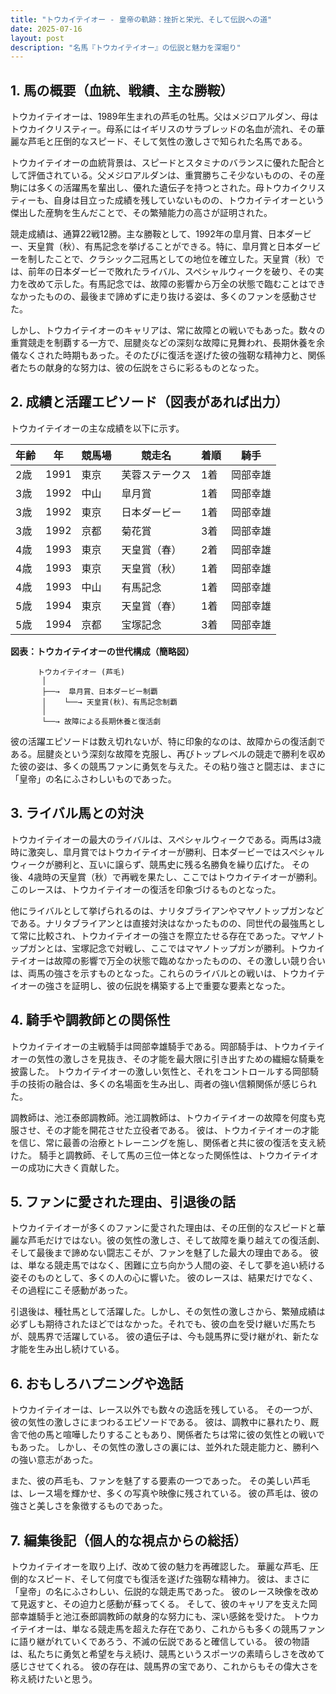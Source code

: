 ```yaml
---
title: "トウカイテイオー - 皇帝の軌跡：挫折と栄光、そして伝説への道"
date: 2025-07-16
layout: post
description: "名馬『トウカイテイオー』の伝説と魅力を深堀り"
---
```


## 1. 馬の概要（血統、戦績、主な勝鞍）

トウカイテイオーは、1989年生まれの芦毛の牡馬。父はメジロアルダン、母はトウカイクリスティー。母系にはイギリスのサラブレッドの名血が流れ、その華麗な芦毛と圧倒的なスピード、そして気性の激しさで知られた名馬である。  

トウカイテイオーの血統背景は、スピードとスタミナのバランスに優れた配合として評価されている。父メジロアルダンは、重賞勝ちこそ少ないものの、その産駒には多くの活躍馬を輩出し、優れた遺伝子を持つとされた。母トウカイクリスティーも、自身は目立った成績を残していないものの、トウカイテイオーという傑出した産駒を生んだことで、その繁殖能力の高さが証明された。

競走成績は、通算22戦12勝。主な勝鞍として、1992年の皐月賞、日本ダービー、天皇賞（秋）、有馬記念を挙げることができる。特に、皐月賞と日本ダービーを制したことで、クラシック二冠馬としての地位を確立した。天皇賞（秋）では、前年の日本ダービーで敗れたライバル、スペシャルウィークを破り、その実力を改めて示した。有馬記念では、故障の影響から万全の状態で臨むことはできなかったものの、最後まで諦めずに走り抜ける姿は、多くのファンを感動させた。

しかし、トウカイテイオーのキャリアは、常に故障との戦いでもあった。数々の重賞競走を制覇する一方で、屈腱炎などの深刻な故障に見舞われ、長期休養を余儀なくされた時期もあった。そのたびに復活を遂げた彼の強靭な精神力と、関係者たちの献身的な努力は、彼の伝説をさらに彩るものとなった。


## 2. 成績と活躍エピソード（図表があれば出力）

トウカイテイオーの主な成績を以下に示す。

| 年齢 | 年 | 競馬場 | 競走名 | 着順 | 騎手 |
|---|---|---|---|---|---|
| 2歳 | 1991 | 東京 | 芙蓉ステークス | 1着 |  岡部幸雄 |
| 3歳 | 1992 | 中山 | 皐月賞 | 1着 |  岡部幸雄 |
| 3歳 | 1992 | 東京 | 日本ダービー | 1着 |  岡部幸雄 |
| 3歳 | 1992 | 京都 | 菊花賞 | 3着 |  岡部幸雄 |
| 4歳 | 1993 | 東京 | 天皇賞（春） | 2着 |  岡部幸雄 |
| 4歳 | 1993 | 東京 | 天皇賞（秋） | 1着 |  岡部幸雄 |
| 4歳 | 1993 | 中山 | 有馬記念 | 1着 |  岡部幸雄 |
| 5歳 | 1994 | 東京 | 天皇賞（春） | 1着 |  岡部幸雄 |
| 5歳 | 1994 | 京都 | 宝塚記念 | 3着 |  岡部幸雄 |


**図表：トウカイテイオーの世代構成（簡略図）**

```
      トウカイテイオー (芦毛)
       │
       ├──→  皐月賞、日本ダービー制覇
       │    └──→ 天皇賞(秋)、有馬記念制覇
       │
       └──→ 故障による長期休養と復活劇
```

彼の活躍エピソードは数え切れないが、特に印象的なのは、故障からの復活劇である。屈腱炎という深刻な故障を克服し、再びトップレベルの競走で勝利を収めた彼の姿は、多くの競馬ファンに勇気を与えた。その粘り強さと闘志は、まさに「皇帝」の名にふさわしいものであった。


## 3. ライバル馬との対決

トウカイテイオーの最大のライバルは、スペシャルウィークである。両馬は3歳時に激突し、皐月賞ではトウカイテイオーが勝利、日本ダービーではスペシャルウィークが勝利と、互いに譲らず、競馬史に残る名勝負を繰り広げた。  その後、4歳時の天皇賞（秋）で再戦を果たし、ここではトウカイテイオーが勝利。このレースは、トウカイテイオーの復活を印象づけるものとなった。

他にライバルとして挙げられるのは、ナリタブライアンやマヤノトップガンなどである。ナリタブライアンとは直接対決はなかったものの、同世代の最強馬として常に比較され、トウカイテイオーの強さを際立たせる存在であった。マヤノトップガンとは、宝塚記念で対戦し、ここではマヤノトップガンが勝利。トウカイテイオーは故障の影響で万全の状態で臨めなかったものの、その激しい競り合いは、両馬の強さを示すものとなった。これらのライバルとの戦いは、トウカイテイオーの強さを証明し、彼の伝説を構築する上で重要な要素となった。


## 4. 騎手や調教師との関係性

トウカイテイオーの主戦騎手は岡部幸雄騎手である。岡部騎手は、トウカイテイオーの気性の激しさを見抜き、その才能を最大限に引き出すための繊細な騎乗を披露した。  トウカイテイオーの激しい気性と、それをコントロールする岡部騎手の技術の融合は、多くの名場面を生み出し、両者の強い信頼関係が感じられた。

調教師は、池江泰郎調教師。池江調教師は、トウカイテイオーの故障を何度も克服させ、その才能を開花させた立役者である。  彼は、トウカイテイオーの才能を信じ、常に最善の治療とトレーニングを施し、関係者と共に彼の復活を支え続けた。  騎手と調教師、そして馬の三位一体となった関係性は、トウカイテイオーの成功に大きく貢献した。


## 5. ファンに愛された理由、引退後の話

トウカイテイオーが多くのファンに愛された理由は、その圧倒的なスピードと華麗な芦毛だけではない。彼の気性の激しさ、そして故障を乗り越えての復活劇、そして最後まで諦めない闘志こそが、ファンを魅了した最大の理由である。  彼は、単なる競走馬ではなく、困難に立ち向かう人間の姿、そして夢を追い続ける姿そのものとして、多くの人の心に響いた。  彼のレースは、結果だけでなく、その過程にこそ感動があった。

引退後は、種牡馬として活躍した。しかし、その気性の激しさから、繁殖成績は必ずしも期待されたほどではなかった。それでも、彼の血を受け継いだ馬たちが、競馬界で活躍している。  彼の遺伝子は、今も競馬界に受け継がれ、新たな才能を生み出し続けている。


## 6. おもしろハプニングや逸話

トウカイテイオーは、レース以外でも数々の逸話を残している。  その一つが、彼の気性の激しさにまつわるエピソードである。  彼は、調教中に暴れたり、厩舎で他の馬と喧嘩したりすることもあり、関係者たちは常に彼の気性との戦いでもあった。  しかし、その気性の激しさの裏には、並外れた競走能力と、勝利への強い意志があった。

また、彼の芦毛も、ファンを魅了する要素の一つであった。  その美しい芦毛は、レース場を輝かせ、多くの写真や映像に残されている。  彼の芦毛は、彼の強さと美しさを象徴するものであった。


## 7. 編集後記（個人的な視点からの総括）

トウカイテイオーを取り上げ、改めて彼の魅力を再確認した。  華麗な芦毛、圧倒的なスピード、そして何度でも復活を遂げた強靭な精神力。  彼は、まさに「皇帝」の名にふさわしい、伝説的な競走馬であった。  彼のレース映像を改めて見返すと、その迫力と感動が蘇ってくる。  そして、彼のキャリアを支えた岡部幸雄騎手と池江泰郎調教師の献身的な努力にも、深い感銘を受けた。  トウカイテイオーは、単なる競走馬を超えた存在であり、これからも多くの競馬ファンに語り継がれていくであろう、不滅の伝説であると確信している。  彼の物語は、私たちに勇気と希望を与え続け、競馬というスポーツの素晴らしさを改めて感じさせてくれる。  彼の存在は、競馬界の宝であり、これからもその偉大さを称え続けたいと思う。
